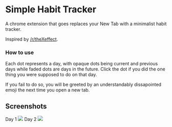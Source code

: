 # Simple Habit Tracker
A chrome extension that goes replaces your New Tab with a minimalist habit tracker.

Inspired by [/r/theXeffect](https://www.reddit.com/r/theXeffect/).

### How to use

Each dot represents a day, with opaque dots being current and previous days while faded dots are days in the future. Click the dot if you did the one thing you were supposed to do on that day.

If you fail to do so, you will be greeted by an understandably dissapointed emoji the next time you open a new tab.

## Screenshots

Day 1
![](https://i.imgur.com/Doh5u3C.png)
Day 2
![](https://i.imgur.com/lkXLnR1.png)